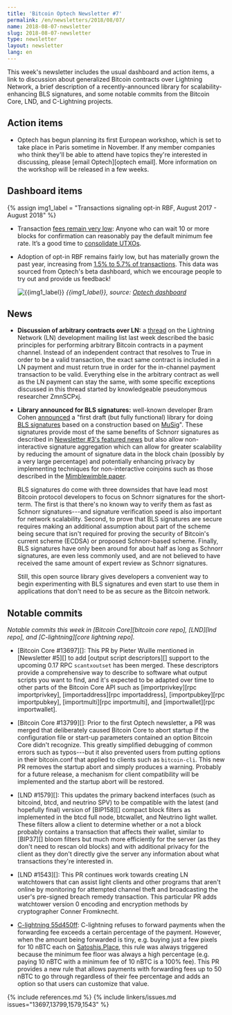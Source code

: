 ```yaml
---
title: 'Bitcoin Optech Newsletter #7'
permalink: /en/newsletters/2018/08/07/
name: 2018-08-07-newsletter
slug: 2018-08-07-newsletter
type: newsletter
layout: newsletter
lang: en
---
```

This week's newsletter includes the usual dashboard and action items, a
link to discussion about generalized Bitcoin contracts over Lightning
Network, a brief description of a recently-announced library for
scalability-enhancing BLS signatures, and some notable commits from the
Bitcoin Core, LND, and C-Lightning projects.

## Action items

- Optech has begun planning its first European workshop, which is set to
  take place in Paris sometime in November. If any member companies who
  think they'll be able to attend have topics they're interested in
  discussing, please [email Optech][optech email]. More information on
  the workshop will be released in a few weeks.

## Dashboard items

{% assign img1_label = "Transactions signaling opt-in RBF, August 2017 - August 2018" %}

- Transaction [fees remain very low][fee metrics]: Anyone who can wait 10 or
  more blocks for confirmation can reasonably pay the default minimum fee rate.
  It’s a good time to [consolidate UTXOs][consolidate info].

- Adoption of opt-in RBF remains fairly low, but has materially grown the past
  year, increasing from [1.5% to 5.7% of transactions][rbf data]. This data was
  sourced from Optech's beta dashboard, which we encourage people to try out and
  provide us feedback!

    ![{{img1_label}}](/img/posts/rbf.png)
    *{{img1_label}},
    source: [Optech dashboard][rbf data]*

## News

- **Discussion of arbitrary contracts over LN:** a [thread][contract
  thread] on the Lightning Network (LN) development mailing list last
  week described the basic principles for performing arbitrary Bitcoin
  contracts in a payment channel.  Instead of an independent contract
  that resolves to True in order to be a valid transaction, the exact
  same contract is included in a LN payment and must return true in
  order for the in-channel payment transaction to be valid.  Everything
  else in the arbitrary contract as well as the LN payment can stay the
  same, with some specific exceptions discussed in this thread started
  by knowledgeable pseudonymous researcher ZmnSCPxj.

- **Library announced for BLS signatures:** well-known developer Bram
  Cohen [announced][bls announce] a "first draft (but fully functional)
  library for doing [BLS signatures][] based on a construction based on
  [MuSig][]".  These signatures provide most of the same benefits of
  Schnorr signatures as described in [Newsletter #3's featured news][#3
  schnorr] but also allow non-interactive signature aggregation which
  can allow for greater scalability by reducing the amount of signature
  data in the block chain (possibly by a very large percentage) and
  potentially enhancing privacy by implementing techniques for
  non-interactive coinjoins such as those described in the [Mimblewimble
  paper][].

    BLS signatures do come with three downsides that have lead most
    Bitcoin protocol developers to focus on Schnorr signatures for the
    short-term.  The first is that there's no known way to verify them
    as fast as Schnorr signatures---and signature verification speed is
    also important for network scalability.  Second, to prove that BLS
    signatures are secure requires making an additional assumption about
    part of the scheme being secure that isn't required for proving the
    security of Bitcoin's current scheme (ECDSA) or proposed
    Schnorr-based scheme.  Finally, BLS signatures have only been around
    for about half as long as Schnorr signatures, are even less commonly
    used, and are not believed to have received the same amount of
    expert review as Schnorr signatures.

    Still, this open source library gives developers a convenient way to
    begin experimenting with BLS signatures and even start to use them
    in applications that don't need to be as secure as the Bitcoin
    network.



## Notable commits

*Notable commits this week in [Bitcoin Core][bitcoin core repo], [LND][lnd
repo], and [C-lightning][core lightning repo].*

- [Bitcoin Core #13697][]: This PR by Pieter Wuille mentioned in
  [Newsletter #5][] to add [output script descriptors][] support to the
  upcoming 0.17 RPC `scantxoutset` has been merged.  These descriptors
  provide a comprehensive way to describe to software what output
  scripts you want to find, and it's expected to be adapted over time to
  other parts of the Bitcoin Core API such as [importprivkey][rpc
  importprivkey], [importaddress][rpc importaddress], [importpubkey][rpc
  importpubkey], [importmulti][rpc importmulti], and [importwallet][rpc
  importwallet].

- [Bitcoin Core #13799][]: Prior to the first Optech newsletter, a PR
  was merged that deliberately caused Bitcoin Core to abort startup if
  the configuration file or start-up parameters contained an option
  Bitcoin Core didn't recognize.  This greatly simplified debugging of
  common errors such as typos---but it also prevented users from putting
  options in their bitcoin.conf that applied to clients such as
  `bitcoin-cli`.  This new PR removes the startup abort and simply
  produces a warning.  Probably for a future release, a mechanism for
  client compatibility will be implemented and the startup abort will be
  restored.

- [LND #1579][]: This updates the primary backend interfaces (such as
  bitcoind, btcd, and neutrino SPV) to be compatible with the latest
  (and hopefully final) version of [BIP158][] compact block filters as
  implemented in the btcd full node, btcwallet, and Neutrino light
  wallet.  These filters allow a client to determine whether or a not a
  block probably contains a transaction that affects their wallet,
  similar to [BIP37][] bloom filters but much more efficiently for the
  server (as they don't need to rescan old blocks) and with additional
  privacy for the client as they don't directly give the server any
  information about what transactions they're interested in.

- [LND #1543][]: This PR continues work towards creating LN watchtowers
  that can assist light clients and other programs that aren't online by
  monitoring for attempted channel theft and broadcasting the user's
  pre-signed breach remedy transaction.  This particular PR adds
  watchtower version 0 encoding and encryption methods by cryptographer
  Conner Fromknecht.

- [C-lightning 55d450ff][]: C-lightning refuses to forward payments when
  the forwarding fee exceeds a certain percentage of the payment.
  However, when the amount being forwarded is tiny, e.g. buying just a few
  pixels for 10 nBTC each on [Satoshis.Place][], this rule was always
  triggered because the minimum fee floor was always a high percentage
  (e.g.  paying 10 nBTC with a minimum fee of 10 nBTC is a 100% fee).
  This PR provides a new rule that allows payments with forwarding fees
  up to 50 nBTC to go through regardless of their fee percentage and
  adds an option so that users can customize that value.

{% include references.md %}
{% include linkers/issues.md issues="13697,13799,1579,1543" %}

[bls announce]: https://lists.linuxfoundation.org/pipermail/bitcoin-dev/2018-August/016273.html
[#3 schnorr]: {{news3}}#featured-news-schnorr-signature-proposed-bip
[musig]: https://blockstream.com/2018/01/23/musig-key-aggregation-schnorr-signatures.html
[bls signatures]: https://en.wikipedia.org/wiki/Boneh%E2%80%93Lynn%E2%80%93Shacham
[mimblewimble paper]: https://scalingbitcoin.org/papers/mimblewimble.txt
[c-lightning 55d450ff]: https://github.com/ElementsProject/lightning/commit/55d450ff00ce80b01c5c64c072a47fea42657673
[satoshis.place]: https://satoshis.place/
[contract thread]: https://lists.linuxfoundation.org/pipermail/lightning-dev/2018-August/001383.html
[fee metrics]: https://statoshi.info/dashboard/db/fee-estimates
[consolidate info]: https://en.bitcoin.it/wiki/Techniques_to_reduce_transaction_fees#Consolidation
[rbf data]: https://dashboard.bitcoinops.org/d/ZsCio4Dmz/rbf-signalling?orgId=1&from=now-1y&to=now
